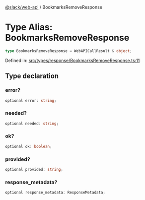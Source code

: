 [@slack/web-api](../index.md) / BookmarksRemoveResponse

# Type Alias: BookmarksRemoveResponse

```ts
type BookmarksRemoveResponse = WebAPICallResult & object;
```

Defined in: [src/types/response/BookmarksRemoveResponse.ts:11](https://github.com/slackapi/node-slack-sdk/blob/main/packages/web-api/src/types/response/BookmarksRemoveResponse.ts#L11)

## Type declaration

### error?

```ts
optional error: string;
```

### needed?

```ts
optional needed: string;
```

### ok?

```ts
optional ok: boolean;
```

### provided?

```ts
optional provided: string;
```

### response\_metadata?

```ts
optional response_metadata: ResponseMetadata;
```
